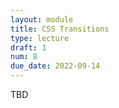```yaml
---
layout: module
title: CSS Transitions
type: lecture
draft: 1
num: 8
due_date: 2022-09-14
---
```


TBD
